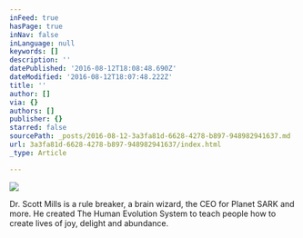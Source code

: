 ```yaml
---
inFeed: true
hasPage: true
inNav: false
inLanguage: null
keywords: []
description: ''
datePublished: '2016-08-12T18:08:48.690Z'
dateModified: '2016-08-12T18:07:48.222Z'
title: ''
author: []
via: {}
authors: []
publisher: {}
starred: false
sourcePath: _posts/2016-08-12-3a3fa81d-6628-4278-b897-948982941637.md
url: 3a3fa81d-6628-4278-b897-948982941637/index.html
_type: Article

---
```

![](https://the-grid-user-content.s3-us-west-2.amazonaws.com/b8b65601-2791-4799-8677-e72229c0bd26.jpg)

Dr. Scott Mills is a rule breaker, a brain wizard, the CEO for Planet SARK and more. He created The Human Evolution System to teach people how to create lives of joy, delight and abundance.